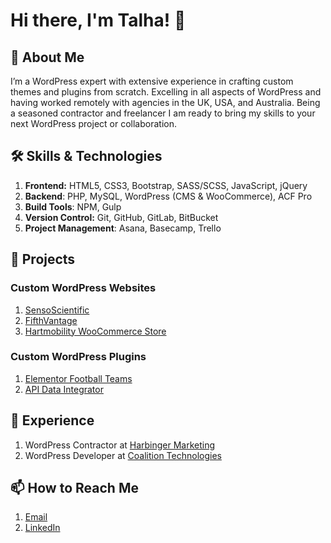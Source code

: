 # Hi there, I'm Talha! 👋

## 🧑 About Me
I’m a WordPress expert with extensive experience in crafting custom themes and plugins from scratch. Excelling in all aspects of WordPress and having worked remotely with agencies in the UK, USA, and Australia. Being a seasoned contractor and freelancer I am ready to bring my skills to your next WordPress project or collaboration.

## 🛠️ Skills & Technologies

1. **Frontend:** HTML5, CSS3, Bootstrap, SASS/SCSS, JavaScript, jQuery
2. **Backend**: PHP, MySQL, WordPress (CMS & WooCommerce), ACF Pro
3. **Build Tools**: NPM, Gulp
4. **Version Control:** Git, GitHub, GitLab, BitBucket
5. **Project Management**: Asana, Basecamp, Trello

## 🚀 Projects

### Custom WordPress Websites
1. [SensoScientific](https://www.sensoscientific.com/)
2. [FifthVantage](https://fifthvantage.com/)
3. [Hartmobility WooCommerce Store](https://hartmobility.com/)

### Custom WordPress Plugins
1. [Elementor Football Teams](https://github.com/talhaQ96/elementor-football-teams)
2. [API Data Integrator](https://github.com/talhaQ96/API-Data-Integrator)

## 🌟 Experience
1.  WordPress Contractor at [Harbinger Marketing](https://harbingermarketing.com/)
2. WordPress Developer at [Coalition Technologies](https://coalitiontechnologies.com/)

## 📫 How to Reach Me
1. [Email](mailto:talha.qrshi@gmail.com)
2. [LinkedIn](https://www.linkedin.com/in/talhaaqureshi/)
